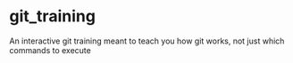 # git_training
An interactive git training meant to teach you how git works, not just which commands to execute
